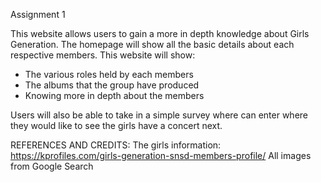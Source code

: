 Assignment 1

This website allows users to gain a more in depth knowledge about Girls Generation. The homepage will show all the basic details about each respective members. This website will show:

- The various roles held by each members
- The albums that the group have produced
- Knowing more in depth about the members

Users will also be able to take in a simple survey where can enter where they would like to see the girls have a concert next. 


REFERENCES AND CREDITS:
The girls information: https://kprofiles.com/girls-generation-snsd-members-profile/ 
All images from Google Search